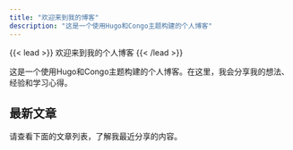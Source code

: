 ```yaml
---
title: "欢迎来到我的博客"
description: "这是一个使用Hugo和Congo主题构建的个人博客"
---
```


{{< lead >}}
欢迎来到我的个人博客
{{< /lead >}}

这是一个使用Hugo和Congo主题构建的个人博客。在这里，我会分享我的想法、经验和学习心得。

<!-- <div class="flex px-4 py-2 mb-8 text-base rounded-md bg-primary-100 dark:bg-primary-900">
  <span class="flex items-center pe-3 text-primary-400">
    {{< icon "triangle-exclamation" >}}
  </span>
  <span class="flex items-center justify-between grow dark:text-neutral-300">
    <span class="prose dark:prose-invert">这是一个 <code id="layout">profile</code> 布局的示例.</span>
    <button
      id="switch-layout-button"
      class="px-4 !text-neutral !no-underline rounded-md bg-primary-600 hover:!bg-primary-500 dark:bg-primary-800 dark:hover:!bg-primary-700"
    >
      切换布局 &orarr;
    </button>
  </span>
</div> -->

## 最新文章

请查看下面的文章列表，了解我最近分享的内容。
